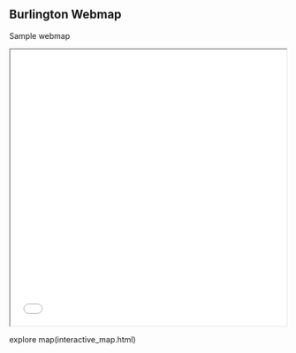 ## Burlington Webmap

Sample webmap

<iframe src="interactive_map.html" height="500" width="500"></iframe>

explore map(interactive_map.html)
